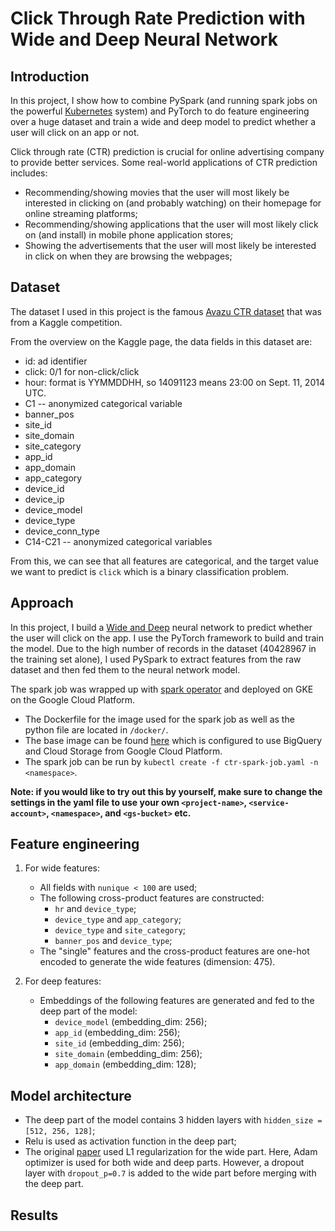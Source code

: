 # Click Through Rate Prediction with Wide and Deep Neural Network

## Introduction
In this project, I show how to combine PySpark (and running spark jobs on the powerful [Kubernetes](https://kubernetes.io) system) and PyTorch to do feature engineering over a huge dataset and train a wide and deep model to predict whether a user will click on an app or not.

Click through rate (CTR) prediction is crucial for online advertising company to provide better services. Some real-world applications of CTR prediction includes:
- Recommending/showing movies that the user will most likely be interested in clicking on (and probably watching) on their homepage for online streaming platforms;
- Recommending/showing applications that the user will most likely click on (and install) in mobile phone application stores;
- Showing the advertisements that the user will most likely be interested in click on when they are browsing the webpages;

## Dataset
The dataset I used in this project is the famous [Avazu CTR dataset](https://www.kaggle.com/c/avazu-ctr-prediction) that was from a Kaggle competition.

From the overview on the Kaggle page, the data fields in this dataset are:
- id: ad identifier
- click: 0/1 for non-click/click
- hour: format is YYMMDDHH, so 14091123 means 23:00 on Sept. 11, 2014 UTC.
- C1 -- anonymized categorical variable
- banner_pos
- site_id
- site_domain
- site_category
- app_id
- app_domain
- app_category
- device_id
- device_ip
- device_model
- device_type
- device_conn_type
- C14-C21 -- anonymized categorical variables

From this, we can see that all features are categorical, and the target value we want to predict is `click` which is a binary classification problem.

## Approach
In this project, I build a [Wide and Deep](https://ai.googleblog.com/2016/06/wide-deep-learning-better-together-with.html) neural network to predict whether the user will click on the app. I use the PyTorch framework to build and train the model.
Due to the high number of records in the dataset (40428967 in the training set alone), I used PySpark to extract features from the raw dataset and then fed them to the neural network model.

The spark job was wrapped up with [spark operator](https://github.com/GoogleCloudPlatform/spark-on-k8s-operator) and deployed on GKE on the Google Cloud Platform.
 - The Dockerfile for the image used for the spark job as well as the python file are located in `/docker/`.
 - The base image can be found [here](https://github.com/yinanli617/pyspark-gcp) which is configured to use BigQuery and Cloud Storage from Google Cloud Platform.
 - The spark job can be run by `kubectl create -f ctr-spark-job.yaml -n <namespace>`.

**Note: if you would like to try out this by yourself, make sure to change the settings in the yaml file to use your own `<project-name>`, `<service-account>`, `<namespace>`, and `<gs-bucket>` etc.**

## Feature engineering
1. For wide features:
   - All fields with `nunique < 100` are used;
   - The following cross-product features are constructed:
     - `hr` and `device_type`;
     - `device_type` and `app_category`;
     - `device_type` and `site_category`;
     - `banner_pos` and `device_type`;
   - The "single" features and the cross-product features are one-hot encoded to generate the wide features (dimension: 475).

2. For deep features:
   - Embeddings of the following features are generated and fed to the deep part of the model:
     - `device_model` (embedding_dim: 256);
     - `app_id` (embedding_dim: 256);
     - `site_id` (embedding_dim: 256);
     - `site_domain` (embedding_dim: 256);
     - `app_domain` (embedding_dim: 128);

## Model architecture
- The deep part of the model contains 3 hidden layers with `hidden_size = [512, 256, 128]`;
- Relu is used as activation function in the deep part;
- The original [paper](https://arxiv.org/abs/1606.07792) used L1 regularization for the wide part. Here, Adam optimizer is used for both wide and deep parts. However, a dropout layer with `dropout_p=0.7` is added to the wide part before merging with the deep part.

## Results
